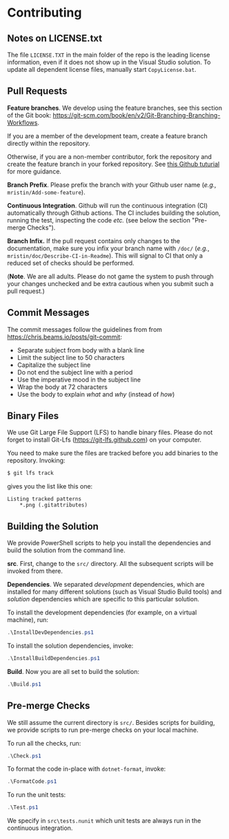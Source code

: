 # Contributing

## Notes on LICENSE.txt

The file `LICENSE.TXT` in the main folder of the repo is the leading license
information, even if it does not show up in the Visual Studio solution. To
update all dependent license files, manually start `CopyLicense.bat`.

## Pull Requests

**Feature branches**. We develop using the feature branches, see this section of the Git book:
https://git-scm.com/book/en/v2/Git-Branching-Branching-Workflows.

If you are a member of the development team, create a feature branch directly
within the repository.

Otherwise, if you are a non-member contributor, fork the repository and create
the feature branch in your forked repository. See [this Github tuturial](
https://help.github.com/en/github/collaborating-with-issues-and-pull-requests/creating-a-pull-request-from-a-fork
) for more guidance. 

**Branch Prefix**. Please prefix the branch with your Github user name 
(*e.g.,* `mristin/Add-some-feature`).

**Continuous Integration**. Github will run the continuous integration (CI) automatically through Github 
actions. The CI includes building the solution, running the test, inspecting
the code *etc.* (see below the section "Pre-merge Checks").

**Branch Infix.** If the pull request contains only changes to the 
documentation, make sure you infix your branch name with `/doc/` (*e.g.*, 
`mristin/doc/Describe-CI-in-Readme`). This will signal to CI that only a reduced
set of checks should be performed. 

(**Note**. We are all adults. Please do not
game the system to push through your changes unchecked and be extra cautious 
when you submit such a pull request.)  

## Commit Messages

The commit messages follow the guidelines from 
from https://chris.beams.io/posts/git-commit:
* Separate subject from body with a blank line
* Limit the subject line to 50 characters
* Capitalize the subject line
* Do not end the subject line with a period
* Use the imperative mood in the subject line
* Wrap the body at 72 characters
* Use the body to explain *what* and *why* (instead of *how*)

## Binary Files

We use Git Large File Support (LFS) to handle binary files. Please do not forget
to install Git-Lfs (https://git-lfs.github.com) on your computer.

You need to make sure the files are tracked before you add binaries to the 
repository. Invoking:
```bash
$ git lfs track
```
gives you the list like this one:
```
Listing tracked patterns
    *.png (.gitattributes)
```

## Building the Solution

We provide PowerShell scripts to help you install the dependencies and build 
the solution from the command line.

**src**. First, change to the `src/` directory. All the subsequent scripts will be 
invoked from there.

**Dependencies**. We separated *development* dependencies, which are installed for many different
solutions (such as Visual Studio Build tools) and *solution* dependencies
which are specific to this particular solution.

To install the development dependencies (for example, on a virtual machine), 
run:

```powershell
.\InstallDevDependencies.ps1
```

To install the solution dependencies, invoke:

```powershell
.\InstallBuildDependencies.ps1
```

**Build**. Now you are all set to build the solution:

```powershell
.\Build.ps1
```

## Pre-merge Checks

We still assume the current directory is `src/`. Besides scripts for building,
we provide scripts to run pre-merge checks on your local machine.

To run all the checks, run:

```powershell
.\Check.ps1
```

To format the code in-place with `dotnet-format`, invoke:

```powershell
.\FormatCode.ps1
```

To run the unit tests:

```powershell
.\Test.ps1
```

We specify in `src\tests.nunit` which unit tests are always run in the 
continuous integration.

